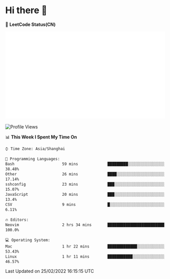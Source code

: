 # Hi there 👋

📝 **LeetCode Status(CN)**

![wsmbsbbz's LeetCode status](https://github.com/wsmbsbbz/wsmbsbbz/blob/main/status.svg)

<!--
**wsmbsbbz/wsmbsbbz** is a ✨ _special_ ✨ repository because its `README.md` (this file) appears on your GitHub profile.

Here are some ideas to get you started:

- 🔭 I’m currently working on ...
- 🌱 I’m currently learning ...
- 👯 I’m looking to collaborate on ...
- 🤔 I’m looking for help with ...
- 💬 Ask me about ...
- 📫 How to reach me: ...
- 😄 Pronouns: ...
- ⚡ Fun fact: ...
-->
<!--START_SECTION:waka-->
![Profile Views](http://img.shields.io/badge/Profile%20Views-3-blue)

📊 **This Week I Spent My Time On** 

```text
⌚︎ Time Zone: Asia/Shanghai

💬 Programming Languages: 
Bash                     59 mins             █████████░░░░░░░░░░░░░░░░   38.48% 
Other                    26 mins             ████░░░░░░░░░░░░░░░░░░░░░   17.14% 
sshconfig                23 mins             ███░░░░░░░░░░░░░░░░░░░░░░   15.07% 
JavaScript               20 mins             ███░░░░░░░░░░░░░░░░░░░░░░   13.4% 
CSV                      9 mins              █░░░░░░░░░░░░░░░░░░░░░░░░   6.11%

🔥 Editors: 
Neovim                   2 hrs 34 mins       █████████████████████████   100.0%

💻 Operating System: 
Mac                      1 hr 22 mins        █████████████░░░░░░░░░░░░   53.43% 
Linux                    1 hr 11 mins        ███████████░░░░░░░░░░░░░░   46.57%

```


 Last Updated on 25/02/2022 16:15:15 UTC
<!--END_SECTION:waka-->
